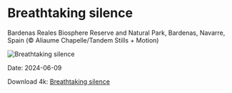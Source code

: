 # Breathtaking silence

Bardenas Reales Biosphere Reserve and Natural Park, Bardenas, Navarre, Spain (© Aliaume Chapelle/Tandem Stills + Motion)

![Breathtaking silence](https://bing.com/th?id=OHR.BardenasBiosphere_EN-US6936891495_UHD.jpg&rf=LaDigue_UHD.jpg&pid=hp&w=1024&h=576&rs=1&c=4)

Date: 2024-06-09

Download 4k: [Breathtaking silence](https://bing.com/th?id=OHR.BardenasBiosphere_EN-US6936891495_UHD.jpg&rf=LaDigue_UHD.jpg&pid=hp&w=3840&h=2160&rs=1&c=4)

